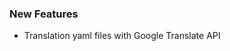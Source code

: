 ### New Features
 * Translation yaml files with Google Translate API

[@khusnetdinov]: https://github.com/khusnetdinov
